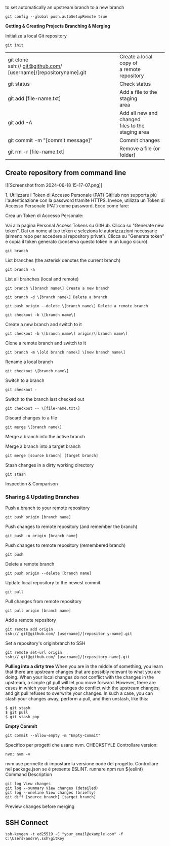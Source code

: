 ---
---
to set automatically an upstream branch to a new branch
```
git config --global push.autoSetupRemote true
```

**Getting & Creating Projects**
**Branching & Merging**

Initialize a local Git repository
```
git init
```

|     |     |
| --- | --- |
| git clone<br>ssh:// git@github.com/ \[username\]/\[repositoryname\].git | Create a local copy of<br>a remote repository |
| git status | Check status |
| git add \[file-name.txt\] | Add a file to the staging<br>area |
| git add -A | Add all new and changed<br>files to the staging area |
| git commit -m "\[commit message\]" | Commit changes |
| git rm -r \[file-name.txt\] | Remove a file (or folder) |

## Create repository from command line

![[Screenshot from 2024-06-18 15-17-07.png]]

1\. Utilizzare i Token di Accesso Personale (PAT)
GitHub non supporta più l'autenticazione con la password tramite HTTPS. Invece, utilizza un Token di Accesso Personale (PAT) come password. Ecco come fare:

Crea un Token di Accesso Personale:

Vai alla pagina Personal Access Tokens su GitHub.
Clicca su "Generate new token".
Dai un nome al tuo token e seleziona le autorizzazioni necessarie (almeno repo per accedere ai repository privati).
Clicca su "Generate token" e copia il token generato (conserva questo token in un luogo sicuro).

```
git branch
```
List branches (the asterisk denotes the current branch)
```
git branch -a
```
List all branches (local and
remote)
```
git branch \[branch name\] Create a new branch
```
```
git branch -d \[branch name\] Delete a branch
```
```
git push origin --delete \[branch name\] Delete a remote branch
```
```
git checkout -b \[branch name\]
```
Create a new branch and switch to it
```
git checkout -b \[branch name\] origin/\[branch name\]
```
Clone a remote branch and switch to it
```
git branch -m \[old branch name\] \[new branch name\]
```
Rename a local branch
```
git checkout \[branch name\] 
```
Switch to a branch
```
git checkout -
```
Switch to the branch last checked out
```
git checkout -- \[file-name.txt\] 
```
Discard changes to a file
```
git merge \[branch name\]
```
Merge a branch into the active branch

Merge a branch into a target branch
```
git merge [source branch] [target branch]
```
Stash changes in a dirty working directory
```
git stash
```
Inspection & Comparison

### Sharing & Updating Branches

Push a branch to your remote repository
```
git push origin [branch name]
```

Push changes to remote repository (and remember the branch)
```
git push -u origin [branch name]
```
Push changes to remote repository (remembered branch)
```
git push
```

Delete a remote branch
```
git push origin --delete [branch name]
```
Update local repository to the newest commit
```
git pull
```

Pull changes from remote repository
```
git pull origin [branch name]
```
Add a remote repository
```
git remote add origin
ssh:// git@github.com/ [username]/[repositor y-name].git
```
Set a repository's originbranch to SSH
```
git remote set-url origin
ssh:// git@github.com/ [username]/[repository-name].git
```

**Pulling into a dirty tree**
When you are in the middle of something, you learn that there are upstream changes
that are possibly relevant to what you are doing. When your local changes do not
conflict with the changes in the upstream, a simple git pull will let you move
forward.
However, there are cases in which your local changes do conflict with the upstream
changes, and git pull refuses to overwrite your changes. In such a case, you can
stash your changes away, perform a pull, and then unstash, like this:

```
$ git stash
$ git pull
$ git stash pop
```

**Empty Commit**
```
git commit --allow-empty -m "Empty-Commit"
```
Specifico per progetti che usano nvm. CHECKSTYLE
Controllare version:
```
nvm: nvm -v
```
nvm use permette di impostare la versione node del progetto.
Controllare nel package.json se è presente ESLINT.
runnare npm run ${eslint}
Command
Description
```
git log View changes
git log --summary View changes (detailed)
git log --oneline View changes (briefly)
git diff [source branch] [target branch]
```
Preview changes before merging

## SSH Connect

```
ssh-keygen -t ed25519 -C "your_email@example.com" -f C:\Users\andre\.ssh\gitKey
```
